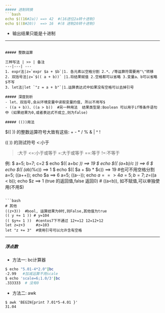 ```yaml
---
##### 进制转换
```bash
echo $((16#2a)) ==> 42  #(16进位2a转十进制)  
echo $((8#20))  ==> 16  #(8 进制20转十进制)
```
- 输出结果只能是十进制

---
```

##### 整数运算

三种写法 | >> | 备注
---|---| ---
1. expr法|z=`expr $a + $b`|1. 各元素以空格分割 2.*、/等运算符需要用"\"转移
2. 双括号法|z=`$(( a + b))` |1.将结果赋值 2.空格都可以省略 3.变量a、b可以省略$不写
3. let法|let `"z = a + b"`|1.运算表达式中如果没有空格可以去掉引号

##### 深度剖析
- let、双括号,会从环境变量中读取变量的值, 所以不用写$
- ((a + b))、((a > b))  #另一种用法  结果类型是:Boolean 可以用于if等条件语句中 (如果结果为0,或者表达式不成立,则为false)

##### (())用法
```
$(( )) 的整数运算符号大致有这些:
\+ - * / %  & | ^ !

(( )) 的测试符号
<:小于
>:大于
<=:小于或等于
>=:大于或等于
==:等于
!=:不等于
 
例:
$ a=5; b=7; c=2
$ echo $(( a+b*c ))   ==> 19
$ echo $(( (a+b)/c )) ==> 6
$ echo $(( (a*b)%c))  ==> 1
$ echo $(( $a + $b * $c)) ==> 19  #也可不用空格分割
a=5; ((a++)); echo $a  ==> 6
a=5; ((a--)); echo $a  ==> 4
a=5; b=7; z=$((a < b)); echo $z  ==> 1 (true 的返回值,false 返回0) # ((a<b)), 如不赋值,可以单独使用(不用$)
```

```bash
# 其他 
((z+3))  #bool, 运算结果为0时,则False,其他值为true 
(( y += 1 )) # y=104
(( $y+= 1 ))  #centos7下不通过 12+=12 12=12+12
let z=z+3     #z=103
let "z += 3"  #使用引号可以允许含有空格
```

---
##### 浮点数
- 方法一:  bc计算器  
```bash
$ echo "5.01-4*2.0"|bc
-2.99   #加减运算不用scale
$ echo 'scale=6;1.0/3'|bc
.333333  # 没有0
```

- 方法二: awk
```
$ awk 'BEGIN{print 7.01*5-4.01 }'
31.04
```
